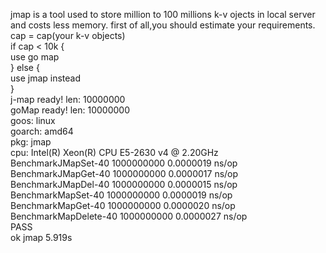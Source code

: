 jmap is a tool used to store million to 100 millions k-v ojects in local server and costs less memory.
first of all,you should estimate your requirements.  
cap = cap(your k-v objects)  
if cap < 10k {  
    use go map  
 } else {  
    use jmap instead  
}   
j-map ready! len: 10000000  
goMap ready! len: 10000000  
goos: linux  
goarch: amd64  
pkg: jmap  
cpu: Intel(R) Xeon(R) CPU E5-2630 v4 @ 2.20GHz  
BenchmarkJMapSet-40      	1000000000	         0.0000019 ns/op  
BenchmarkJMapGet-40      	1000000000	         0.0000017 ns/op  
BenchmarkJMapDel-40      	1000000000	         0.0000015 ns/op  
BenchmarkMapSet-40       	1000000000	         0.0000019 ns/op  
BenchmarkMapGet-40       	1000000000	         0.0000020 ns/op  
BenchmarkMapDelete-40    	1000000000	         0.0000027 ns/op  
PASS  
ok  	jmap	5.919s
